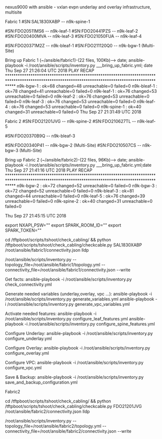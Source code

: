 nexus9000 with ansible - vxlan evpn underlay and overlay infrastructure, multisite

Fabric 1
#SN:SAL1830XABP -- n9k-spine-1

#SN:FDO20511MS6 -- n9k-leaf-1
#SN:FDO20441PZS -- n9k-leaf-2
#SN:FDO20400MVA -- n9k-leaf-3
#SN:FDO21050FUA -- n9k-leaf-4

#SN:FDO20371M2Z -- n9k-bleaf-1
#SN:FDO211120Q0 -- n9k-bgw-1 (Multi-Site)

Bring up Fabric 1
(~/ansible/fabric1)-(22 files, 100Kb)--> date; ansible-playbook -i /root/ansible/scripts/inventory.py ___bring_up_fabric.yml; date
Thu Sep 27 21:26:04 UTC 2018
PLAY RECAP ***************************************************************************************************************************************************
n9k-bgw-1                  : ok=68   changed=48   unreachable=0    failed=0
n9k-bleaf-1                : ok=78   changed=41   unreachable=0    failed=0
n9k-leaf-1                 : ok=76   changed=53   unreachable=0    failed=0
n9k-leaf-2                 : ok=76   changed=53   unreachable=0    failed=0
n9k-leaf-3                 : ok=76   changed=53   unreachable=0    failed=0
n9k-leaf-4                 : ok=76   changed=53   unreachable=0    failed=0
n9k-spine-1                : ok=40   changed=31   unreachable=0    failed=0
Thu Sep 27 21:31:49 UTC 2018


Fabric 2
#SN:FDO21201JVG -- n9k-spine-2
#SN:FDO210627TL -- n9k-leaf-5

#SN:FDO20370B9Q -- n9k-bleaf-3

#SN:FDO20340P41 -- n9k-bgw-2 (Multi-Site)
#SN:FDO210507CS -- n9k-bgw-3 (Multi-Site)

Bring up Fabric 2
(~/ansible/fabric2)-(22 files, 96Kb)--> date; ansible-playbook -i /root/ansible/scripts/inventory.py ___bring_up_fabric.yml;date
Thu Sep 27 21:41:16 UTC 2018
PLAY RECAP ***************************************************************************************************************************************************
n9k-bgw-2                  : ok=72   changed=52   unreachable=0    failed=0
n9k-bgw-3                  : ok=72   changed=52   unreachable=0    failed=0
n9k-bleaf-3                : ok=81   changed=44   unreachable=0    failed=0
n9k-leaf-5                 : ok=76   changed=39   unreachable=0    failed=0
n9k-spine-2                : ok=40   changed=31   unreachable=0    failed=0

Thu Sep 27 21:45:15 UTC 2018


export NXAPI_PSW=""
export SPARK_ROOM_ID=""
export SPARK_TOKEN=""

cd /tftpboot/scripts/tshoot/check_cabling/ && python /tftpboot/scripts/tshoot/check_cabling/checkcable.py SAL1830XABP /root/ansible/fabric1/connectivity.json lldp


/root/ansible/scripts/inventory.py --topology_file=/root/ansible/fabric1/topology.yml --connectivity_file=/root/ansible/fabric1/connectivity.json --write

Get facts:
ansible-playbook -i /root/ansible/scripts/inventory.py  check_connectivity.yml

Generate needed variables (underlay,overlay, vpc ...):
ansible-playbook -i /root/ansible/scripts/inventory.py generate_variables.yml
ansible-playbook -i /root/ansible/scripts/inventory.py generate_vpc_variables.yml

Activate needed features:
ansible-playbook -i /root/ansible/scripts/inventory.py configure_leaf_features.yml
ansible-playbook -i /root/ansible/scripts/inventory.py configure_spine_features.yml

Configure Underlay:
ansible-playbook -i /root/ansible/scripts/inventory.py configure_underlay.yml

Configure Overlay:
ansible-playbook -i /root/ansible/scripts/inventory.py configure_overlay.yml

Configure VPC:
ansible-playbook -i /root/ansible/scripts/inventory.py configure_vpc.yml

Save & Backup:
ansible-playbook -i /root/ansible/scripts/inventory.py save_and_backup_configuration.yml

Fabric2

cd /tftpboot/scripts/tshoot/check_cabling/ && python /tftpboot/scripts/tshoot/check_cabling/checkcable.py FDO21201JVG /root/ansible/fabric2/connectivity.json lldp

/root/ansible/scripts/inventory.py --topology_file=/root/ansible/fabric2/topology.yml --connectivity_file=/root/ansible/fabric2/connectivity.json --write

